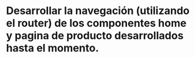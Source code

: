# Desarrollar la navegación (utilizando el router) de los componentes home y pagina de producto desarrollados hasta el momento.